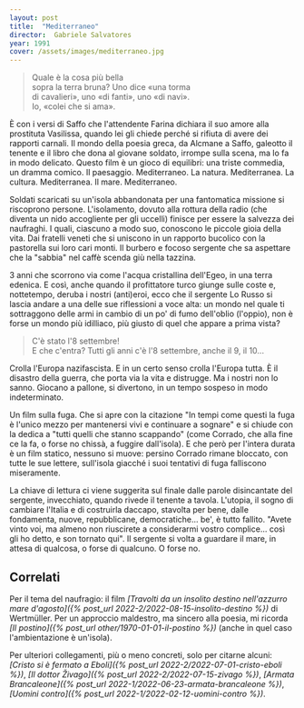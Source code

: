 ```yaml
---
layout: post
title:  "Mediterraneo"
director:  Gabriele Salvatores
year: 1991
cover: /assets/images/mediterraneo.jpg
---
```

> Quale è la cosa più bella<br/>
sopra la terra bruna? Uno dice «una torma<br/>
di cavalieri», uno  «di fanti», uno «di navi».<br/>
Io, «colei che si ama».

È con i versi di Saffo che l'attendente Farina dichiara il suo amore alla prostituta Vasilissa, quando lei gli chiede perché si rifiuta di avere dei rapporti carnali.
Il mondo della poesia greca, da Alcmane a Saffo, galeotto il tenente e il libro che dona al giovane soldato, irrompe sulla scena, ma lo fa in modo delicato.
Questo film è un gioco di equilibri: una triste commedia, un dramma comico.
Il paesaggio. Mediterraneo. La natura. Mediterranea. La cultura. Mediterranea. Il mare. Mediterraneo.

Soldati scaricati su un'isola abbandonata per una fantomatica missione si riscoprono persone. L'isolamento, dovuto alla rottura della radio (che diventa un nido accogliente per gli uccelli) finisce per essere la salvezza dei naufraghi. I quali, ciascuno a modo suo, conoscono le piccole gioia della vita.
Dai fratelli veneti che si uniscono in un rapporto  bucolico con la pastorella sui loro cari monti. Il burbero e focoso sergente che sa aspettare che la "sabbia" nel caffè scenda giù nella tazzina.

3 anni che scorrono via come l'acqua cristallina dell'Egeo, in una terra edenica.
E così, anche quando il profittatore turco giunge sulle coste e, nottetempo, deruba i nostri (anti)eroi, ecco che il sergente Lo Russo si lascia andare a una delle sue riflessioni a voce alta: un mondo nel quale ti sottraggono delle armi in cambio di un po' di fumo dell'oblio (l'oppio), non è forse un mondo più idilliaco, più giusto di quel che appare a prima vista?

> C'è stato l'8 settembre!<br/>
E che c'entra? Tutti gli anni c'è l'8 settembre, anche il 9, il 10...

Crolla l'Europa nazifascista. E in un certo senso crolla l'Europa tutta. È il disastro della guerra, che porta via la vita e distrugge. Ma i nostri non lo sanno. Giocano a pallone, si divertono, in un tempo sospeso in modo indeterminato.

Un film sulla fuga. Che si apre con la citazione "In tempi come questi la fuga è l'unico mezzo per mantenersi vivi e continuare a sognare"  e si chiude con la dedica a "tutti quelli che stanno scappando" (come Corrado, che alla fine ce la fa, o forse no chissà, a fuggire dall'isola).
E che però per l'intera durata è un film statico, nessuno si muove: persino Corrado rimane bloccato, con tutte le sue lettere, sull'isola giacché i suoi tentativi di fuga falliscono miseramente.

La chiave di lettura ci viene suggerita sul finale dalle parole disincantate del sergente, invecchiato, quando rivede il tenente a tavola. L'utopia, il sogno di cambiare l'Italia e di costruirla daccapo, stavolta per bene, dalle fondamenta, nuove, repubblicane, democratiche... be', è tutto fallito.
"Avete vinto voi, ma almeno non riuscirete a considerarmi vostro complice... così gli ho detto, e son tornato qui".
Il sergente si volta a guardare il mare, in attesa di qualcosa, o forse di qualcuno. O forse no.

## Correlati
Per il tema del naufragio: il film *[Travolti da un insolito destino nell'azzurro mare d'agosto]({% post_url 2022-2/2022-08-15-insolito-destino %})* di Wertmüller.
Per un approccio maldestro, ma sincero alla poesia, mi ricorda *[Il postino]({% post_url other/1970-01-01-il-postino %})* (anche in quel caso l'ambientazione è un'isola).

Per ulteriori collegamenti, più o meno concreti, solo per citarne alcuni:
*[Cristo si è fermato a Eboli]({% post_url 2022-2/2022-07-01-cristo-eboli %})*, *[Il dottor Živago]({% post_url 2022-2/2022-07-15-zivago %})*, *[Armata Brancaleone]({% post_url 2022-1/2022-06-23-armata-brancaleone %})*, *[Uomini contro]({% post_url 2022-1/2022-02-12-uomini-contro %})*.

